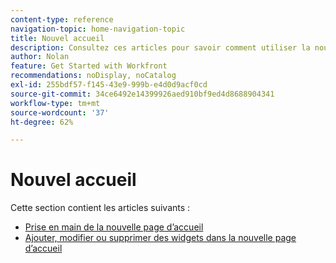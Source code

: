 ```yaml
---
content-type: reference
navigation-topic: home-navigation-topic
title: Nouvel accueil
description: Consultez ces articles pour savoir comment utiliser la nouvelle page d’accueil dans Adobe Workfront.
author: Nolan
feature: Get Started with Workfront
recommendations: noDisplay, noCatalog
exl-id: 255bdf57-f145-43e9-999b-e4d0d9acf0cd
source-git-commit: 34ce6492e14399926aed910bf9ed4d8688904341
workflow-type: tm+mt
source-wordcount: '37'
ht-degree: 62%

---
```


# Nouvel accueil

Cette section contient les articles suivants :

* [Prise en main de la nouvelle page d’accueil](/help/quicksilver/workfront-basics/using-home/new-home/get-started-with-new-home.md)
* [Ajouter, modifier ou supprimer des widgets dans la nouvelle page d’accueil](/help/quicksilver/workfront-basics/using-home/new-home/add-edit-remove-widgets-in-new-home.md)
